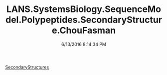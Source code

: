 ﻿---
title: LANS.SystemsBiology.SequenceModel.Polypeptides.SecondaryStructure.ChouFasman
date: 6/13/2016 8:14:34 PM
---

[SecondaryStructures](T-LANS.SystemsBiology.SequenceModel.Polypeptides.SecondaryStructure.ChouFasman.SecondaryStructures.html)
